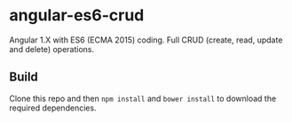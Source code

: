 # angular-es6-crud
Angular 1.X with ES6 (ECMA 2015) coding. Full CRUD (create, read, update and delete) operations.

## Build

Clone this repo and then `npm install` and `bower install` to download the required dependencies.

